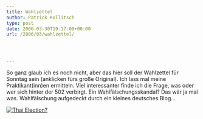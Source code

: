 ```yaml
---
title: Wahlzettel
author: Patrick Kollitsch
type: post
date: 2006-03-30T19:17:00+00:00
url: /2006/03/wahlzettel/




---
```

So ganz glaub ich es noch nicht, aber das hier soll der Wahlzettel f&uuml;r Sonntag sein (anklicken f&uuml;rs gro&szlig;e Original). Ich lass mal meine Praktikant(inn)en ermitteln. Viel interessanter finde ich die Frage, was oder wer sich hinter der 502 verbirgt. Ein Wahlf&auml;lschungsskandal? Das w&auml;r ja mal was. Wahlf&auml;lschung aufgedeckt durch ein kleines deutsches Blog...

[![Thai Election?][1]][2]

 [1]: //static.flickr.com/55/120481042_09d34ae373_b.jpg
 [2]: http://static.flickr.com/55/120481042_09d34ae373_o.jpg "Thai Election?"